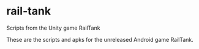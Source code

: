 # rail-tank
Scripts from the Unity game RailTank

These are the scripts and apks for the unreleased Android game RailTank.
